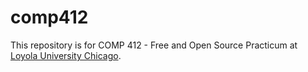 comp412
=======

This repository is for COMP 412 - Free and Open Source Practicum at [Loyola University Chicago](http://www.luc.edu/cs/).
